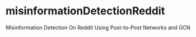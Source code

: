 # misinformationDetectionReddit
Misinformation Detection On Reddit Using Post-to-Post Networks and GCN
